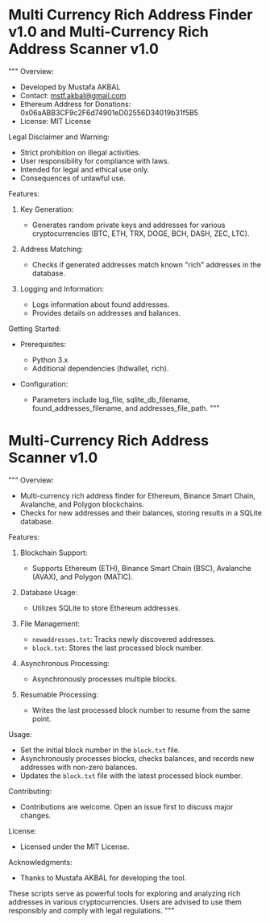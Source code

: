 # Multi Currency Rich Address Finder v1.0 and  Multi-Currency Rich Address Scanner v1.0

"""
Overview:
- Developed by Mustafa AKBAL
- Contact: mstf.akbal@gmail.com
- Ethereum Address for Donations: 0x06aABB3CF9c2F6d74901eD02556D34019b31f5B5
- License: MIT License

Legal Disclaimer and Warning:
- Strict prohibition on illegal activities.
- User responsibility for compliance with laws.
- Intended for legal and ethical use only.
- Consequences of unlawful use.

Features:
1. Key Generation:
   - Generates random private keys and addresses for various cryptocurrencies (BTC, ETH, TRX, DOGE, BCH, DASH, ZEC, LTC).
   
2. Address Matching:
   - Checks if generated addresses match known "rich" addresses in the database.

3. Logging and Information:
   - Logs information about found addresses.
   - Provides details on addresses and balances.

Getting Started:
- Prerequisites:
  - Python 3.x
  - Additional dependencies (hdwallet, rich).

- Configuration:
  - Parameters include log_file, sqlite_db_filename, found_addresses_filename, and addresses_file_path.
"""

# Multi-Currency Rich Address Scanner v1.0

"""
Overview:
- Multi-currency rich address finder for Ethereum, Binance Smart Chain, Avalanche, and Polygon blockchains.
- Checks for new addresses and their balances, storing results in a SQLite database.

Features:
1. Blockchain Support:
   - Supports Ethereum (ETH), Binance Smart Chain (BSC), Avalanche (AVAX), and Polygon (MATIC).

2. Database Usage:
   - Utilizes SQLite to store Ethereum addresses.

3. File Management:
   - `newaddresses.txt`: Tracks newly discovered addresses.
   - `block.txt`: Stores the last processed block number.

4. Asynchronous Processing:
   - Asynchronously processes multiple blocks.

5. Resumable Processing:
   - Writes the last processed block number to resume from the same point.

Usage:
- Set the initial block number in the `block.txt` file.
- Asynchronously processes blocks, checks balances, and records new addresses with non-zero balances.
- Updates the `block.txt` file with the latest processed block number.

Contributing:
- Contributions are welcome. Open an issue first to discuss major changes.

License:
- Licensed under the MIT License.

Acknowledgments:
- Thanks to Mustafa AKBAL for developing the tool.

These scripts serve as powerful tools for exploring and analyzing rich addresses in various cryptocurrencies. Users are advised to use them responsibly and comply with legal regulations.
"""

